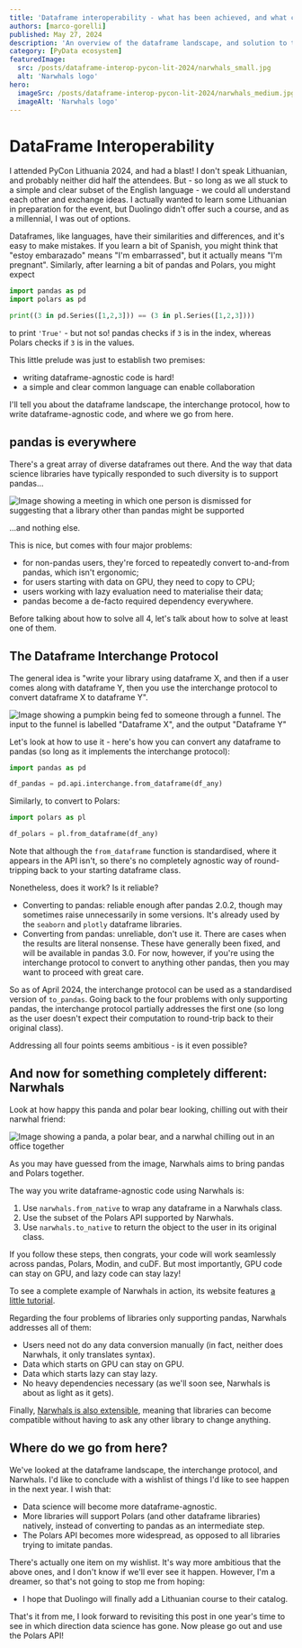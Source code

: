 ```yaml
---
title: 'Dataframe interoperability - what has been achieved, and what comes next?'
authors: [marco-gorelli]
published: May 27, 2024
description: 'An overview of the dataframe landscape, and solution to the "we only support pandas" problem'
category: [PyData ecosystem]
featuredImage:
  src: /posts/dataframe-interop-pycon-lit-2024/narwhals_small.jpg
  alt: 'Narwhals logo'
hero:
  imageSrc: /posts/dataframe-interop-pycon-lit-2024/narwhals_medium.jpg
  imageAlt: 'Narwhals logo'
---
```


# DataFrame Interoperability

I attended PyCon Lithuania 2024, and had a blast! I don't speak Lithuanian, and probably
neither did half the attendees. But - so long as we all stuck to a simple and clear subset
of the English language - we could all understand each other and exchange ideas. I actually
wanted to learn some Lithuanian in preparation for the event, but Duolingo didn't offer such
a course, and as a millennial, I was out of options.

Dataframes, like languages, have their similarities and differences, and it's easy to
make mistakes. If you learn a bit of
Spanish, you might think that "estoy embarazado" means "I'm embarrassed", but it actually
means "I'm pregnant". Similarly, after learning a bit of pandas and Polars, you might
expect
```python
import pandas as pd
import polars as pd

print((3 in pd.Series([1,2,3])) == (3 in pl.Series([1,2,3])))
```
to print `'True'` - but not so! pandas checks if `3` is in the index, whereas Polars checks
if `3` is in the values.

This little prelude was just to establish two premises:

- writing dataframe-agnostic code is hard!
- a simple and clear common language can enable collaboration

I'll tell you about the dataframe landscape, the interchange protocol, how to write
dataframe-agnostic code, and where we go from here.

## pandas is everywhere

There's a great array of diverse dataframes out there. And the way that data science libraries
have typically responded to such diversity is to support pandas...

![Image showing a meeting in which one person is dismissed for suggesting that a library other
than pandas might be supported](/posts/dataframe-interop-pycon-lit-2024/pandas_everywhere.png)

...and nothing else.

This is nice, but comes with four major problems:

- for non-pandas users, they're forced to repeatedly convert to-and-from pandas, which isn't
  ergonomic;
- for users starting with data on GPU, they need to copy to CPU;
- users working with lazy evaluation need to materialise their data;
- pandas become a de-facto required dependency everywhere.

Before talking about how to solve all 4, let's talk about how to solve at least one of them.

## The Dataframe Interchange Protocol

The general idea is "write your library using dataframe X, and then if a user comes along with
dataframe Y, then you use the interchange protocol to convert dataframe X to dataframe Y".

![Image showing a pumpkin being fed to someone through a funnel. The input to the funnel is labelled
"Dataframe X", and the output "Dataframe Y"](/posts/dataframe-interop-pycon-lit-2024/interchange.png)

Let's look at how to use it - here's how you can convert any dataframe to pandas
(so long as it implements the interchange protocol):

```python
import pandas as pd

df_pandas = pd.api.interchange.from_dataframe(df_any)
```

Similarly, to convert to Polars:

```python
import polars as pl

df_polars = pl.from_dataframe(df_any)
```

Note that although the `from_dataframe` function is standardised,
where it appears in the API isn't, so there's no completely agnostic way
of round-tripping back to your starting dataframe class.

Nonetheless, does it work? Is it reliable?

- Converting to pandas: reliable enough after pandas 2.0.2, though may sometimes
  raise unnecessarily in some versions. It's already used by the `seaborn` and
  `plotly` dataframe libraries.
- Converting from pandas: unreliable, don't use it. There are cases when the results
  are literal nonsense. These have generally been fixed, and will be available in
  pandas 3.0. For now, however, if you're using the interchange protocol to convert
  to anything other pandas, then you may want to proceed with great care.

So as of April 2024, the interchange protocol can be used as a standardised version
of `to_pandas`. Going back to the four problems with only supporting pandas, the
interchange protocol partially addresses the first one (so long as the user doesn't
expect their computation to round-trip back to their original class).

Addressing all four points seems ambitious - is it even possible?

## And now for something completely different: Narwhals

Look at how happy this panda and polar bear looking, chilling out with their narwhal friend:

![Image showing a panda, a polar bear, and a narwhal chilling out in an office together](/posts/dataframe-interop-pycon-lit-2024/narwhals_small.jpg)

As you may have guessed from the image, Narwhals aims to bring pandas and Polars together.

The way you write dataframe-agnostic code using Narwhals is:

1. Use `narwhals.from_native` to wrap any dataframe in a Narwhals class.
2. Use the subset of the Polars API supported by Narwhals.
3. Use `narwhals.to_native` to return the object to the user in its original class.

If you follow these steps, then congrats, your code will work seamlessly across pandas,
Polars, Modin, and cuDF. But most importantly, GPU code can stay on GPU, and lazy code
can stay lazy!

To see a complete example of Narwhals in action, its website features
[a little tutorial](https://narwhals-dev.github.io/narwhals/basics/complete_example/).

Regarding the four problems of libraries only supporting pandas, Narwhals addresses all
of them:

- Users need not do any data conversion manually (in fact, neither does Narwhals, it only
  translates syntax).
- Data which starts on GPU can stay on GPU.
- Data which starts lazy can stay lazy.
- No heavy dependencies necessary (as we'll soon see, Narwhals is about as light as it gets).

Finally, [Narwhals is also extensible](https://narwhals-dev.github.io/narwhals/extending/),
meaning that libraries can become compatible without having to ask any other library
to change anything.

## Where do we go from here?

We've looked at the dataframe landscape, the interchange protocol, and Narwhals.
I'd like to conclude with a wishlist of things I'd like to see happen in the next year. I
wish that:

- Data science will become more dataframe-agnostic.
- More libraries will support Polars (and other dataframe libraries) natively, instead
  of converting to pandas as an intermediate step.
- The Polars API becomes more widespread, as opposed to all libraries trying to imitate pandas.

There's actually one item on my wishlist. It's way more ambitious that the above ones, and I don't
know if we'll ever see it happen. However, I'm a dreamer, so that's not going to stop me from hoping:

- I hope that Duolingo will finally add a Lithuanian course to their catalog.

That's it from me, I look forward to revisiting this post in one year's time to see in which direction
data science has gone. Now please go out and use the Polars API!
